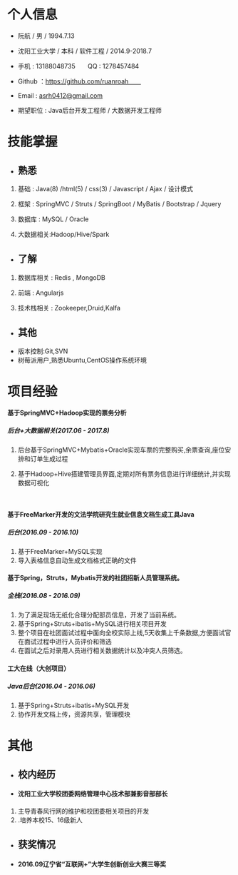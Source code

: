 # 个人信息
- 阮航 / 男 / 1994.7.13

- 沈阳工业大学 / 本科 / 软件工程 / 2014.9-2018.7

- 手机 : 13188048735　　QQ : 1278457484

- Github ：https://github.com/ruanroah　　

- Email : asrh0412@gmail.com

- 期望职位 : Java后台开发工程师 / 大数据开发工程师

# 技能掌握
- ## 熟悉
1. 基础 : Java(8) /html(5) / css(3) / Javascript / Ajax / 设计模式

2. 框架 : SpringMVC / Struts / SpringBoot / MyBatis / Bootstrap / Jquery

3. 数据库 : MySQL / Oracle

4. 大数据相关:Hadoop/Hive/Spark

- ## 了解
1. 数据库相关 : Redis , MongoDB

2. 前端 : Angularjs

3. 技术栈相关 : Zookeeper,Druid,Kalfa

- ## 其他
- 版本控制:Git,SVN
- 树莓派用户,熟悉Ubuntu,CentOS操作系统环境


# 项目经验

#### 基于SpringMVC+Hadoop实现的票务分析
##### 后台+大数据相关(2017.06 - 2017.8)
1. 后台基于SpringMVC+Mybatis+Oracle实现车票的完整购买,余票查询,座位安排和订单生成过程

2. 基于Hadoop+Hive搭建管理员界面,定期对所有票务信息进行详细统计,并实现数据可视化

   ​

#### 基于FreeMarker开发的文法学院研究生就业信息文档生成工具Java
##### 后台(2016.09 - 2016.10)
1. 基于FreeMarker+MySQL实现
2. 导入表格信息自动生成文档格式正确的文件
#### 基于Spring，Struts，Mybatis开发的社团招新人员管理系统。
##### 全栈(2016.08 - 2016.09)
1. 为了满足现场无纸化合理分配部员信息，开发了当前系统。
2. 基于Spring+Struts+ibatis+MySQL进行相关项目开发
3. 整个项目在社团面试过程中面向全校实际上线,5天收集上千条数据,方便面试官在面试过程中进行人员评价和筛选
4. 在面试之后对录用人员进行相关数据统计以及冲突人员筛选。
####  工大在线（大创项目）
##### Java后台(2016.04 - 2016.06)
1. 基于Spring+Struts+ibatis+MySQL开发
2. 协作开发文档上传，资源共享，管理模块

# 其他
- ## 校内经历
- #### 沈阳工业大学校团委网络管理中心技术部兼影音部部长
1. 主导青春风行网的维护和校团委相关项目的开发
2. .培养本校15、16级新人

- ## 获奖情况
- #### 2016.09辽宁省“互联网+”大学生创新创业大赛三等奖
